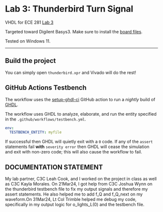 # Lab 3: Thunderbird Turn Signal

VHDL for ECE 281 [Lab 3](https://usafa-ece.github.io/ece281-book/lab/lab3.html)

Targeted toward Digilent Basys3. Make sure to install the [board files](https://github.com/Xilinx/XilinxBoardStore/tree/2018.2/boards/Digilent/basys3).

Tested on Windows 11.

---

## Build the project

You can simply open `thunderbird.xpr` and Vivado will do the rest!

## GitHub Actions Testbench

The workflow uses the [setup-ghdl-ci](https://github.com/ghdl/setup-ghdl-ci) GitHub action
to run a *nightly* build of [GHDL](https://ghdl.github.io/ghdl/).

The workflow uses GHDL to analyze, elaborate, and run the entity specified in the `.github/workflows/testbench.yml`.

```yaml
env:
  TESTBENCH_ENTITY: myfile
```

If successful then GHDL will quietly exit with a `0` code.
If any of the `assert` statements fail **with** `severity error` then GHDL will cease the simulation and exit with non-zero code; this will also cause the workflow to fail.

## DOCUMENTATION STATEMENT
My lab partner, C3C Leah Cook, and I worked on the project in class as well as C3C Kayla Morales.
On 21Mar24, I got help from C3C Joshua Wynn on the thunderbird testbench file to fix my output signals
and therefore my assert statements. He also helped me to add f_Q and f_Q_next on my waveform.On 31Mar24, Lt Col Trimble helped me debug my code, specifically in my output logic for o_lights_L(0) and the testbench file.